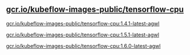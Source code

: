 
[gcr.io/kubeflow-images-public/tensorflow-cpu](https://hub.docker.com/r/anjia0532/kubeflow-images-public.tensorflow-cpu/tags/)
-----


[gcr.io/kubeflow-images-public/tensorflow-cpu:1.4.1-latest-agwl](https://hub.docker.com/r/anjia0532/kubeflow-images-public.tensorflow-cpu/tags/)


[gcr.io/kubeflow-images-public/tensorflow-cpu:1.5.1-latest-agwl](https://hub.docker.com/r/anjia0532/kubeflow-images-public.tensorflow-cpu/tags/)


[gcr.io/kubeflow-images-public/tensorflow-cpu:1.6.0-latest-agwl](https://hub.docker.com/r/anjia0532/kubeflow-images-public.tensorflow-cpu/tags/)


